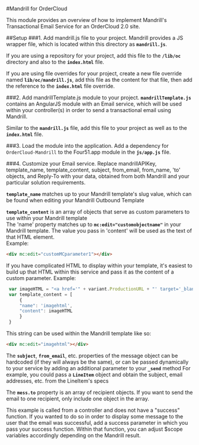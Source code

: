 #Mandrill for OrderCloud

This module provides an overview of how to implement Mandrill's Transactional Email Service for an OrderCloud 2.0 site.

##Setup
###1. Add mandrill.js file to your project.
Mandrill provides a JS wrapper file, which is located within this directory as **`mandrill.js`**. 

If you are using a repository for your project, add this file to the **`/lib/oc`** directory and also to the **`index.html`** file.

If you are using file overrides for your project, create a new file override named **`lib/oc/mandrill.js`**, add this file as the content for that file, then add the reference to the **`index.html`** file override.

###2. Add mandrillTemplate.js module to your project.
**`mandrillTemplate.js`** contains an AngularJS module with an Email service, which will be used within your controller(s) in order to send a transactional email using Mandrill. 

Similar to the **`mandrill.js`** file, add this file to your project as well as to the **`index.html`** file.

###3. Load the module into the application.
Add a dependency for `OrderCloud-Mandrill` to the Four51.app module in the **`js/app.js`** file.

###4. Customize your Email service.
Replace mandrillAPIKey, template_name, template_content, subject, from_email, from_name, 'to' objects, and Reply-To with your data, obtained from both Mandrill and your particular solution requirements.

**`template_name`** matches up to your Mandrill template's slug value, which can be found when editing your Mandrill Outbound Template

**`template_content`** is an array of objects that serve as custom parameters to use within your Mandrill template<br/>
The 'name' property matches up to **`mc:edit="customobjectname"`** in your Mandrill template. The value you pass in 'content' will be used as the text of that HTML element.<br/> 
Example: 
```html
<div mc:edit="customMCparameter1"></div>
```

If you have complicated HTML to display within your template, it's easiest to build up that HTML within this service and pass it as the content of a custom parameter.
Example:

```javascript
 var imageHTML = "<a href='" + variant.ProductionURL + "' target='_blank'><img src='" + variant.PreviewUrl + "'></a>";
 var template_content = [
     {
     "name": 'imagehtml',
     "content": imageHTML
     }
 }
```    
This string can be used within the Mandrill template like so: 
```html
<div mc:edit="imagehtml"></div>
```

The **`subject`**, **`from_email`**, etc. properties of the message object can be hardcoded (if they will always be the same), or can be passed dynamically to your service by adding an additional parameter to your **`_send`** method
For example, you could pass a **`LineItem`** object and obtain the subject, email addresses, etc. from the LineItem's specs

The **`mess.to`** property is an array of recipient objects. If you want to send the email to one recipient, only include one object in the array.

This example is called from a controller and does not have a "success" function. If you wanted to do so in order to display some message to the user that the email was successful, add a
success parameter in which you pass your success function. Within that function, you can adjust $scope variables accordingly depending on the Mandrill result.

